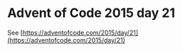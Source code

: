 # Advent of Code 2015 day 21

See [https://adventofcode.com/2015/day/21](https://adventofcode.com/2015/day/21)
